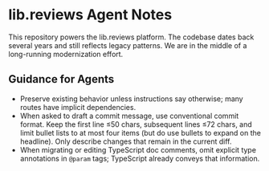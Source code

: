 # lib.reviews Agent Notes

This repository powers the lib.reviews platform. The codebase dates back several years and still reflects legacy patterns. We are in the middle of a long-running modernization effort.

## Guidance for Agents
- Preserve existing behavior unless instructions say otherwise; many routes have implicit dependencies.
- When asked to draft a commit message, use conventional commit format. Keep the first line ≤50 chars, subsequent lines ≤72 chars, and limit bullet lists to at most four items (but do use bullets to expand on the headline). Only describe changes that remain in the current diff.
- When migrating or editing TypeScript doc comments, omit explicit type annotations in `@param` tags; TypeScript already conveys that information.
